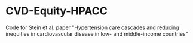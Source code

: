 # CVD-Equity-HPACC
Code for Stein et al. paper "Hypertension care cascades and reducing inequities in cardiovascular disease in low- and middle-income countries"
